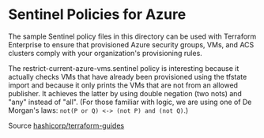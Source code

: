 # Sentinel Policies for Azure
The sample Sentinel policy files in this directory can be used with Terraform Enterprise to ensure that provisioned Azure security groups, VMs, and ACS clusters comply with your organization's provisioning rules.

The restrict-current-azure-vms.sentinel policy is interesting because it actually checks VMs that have already been provisioned using the tfstate import and because it only prints the VMs that are not from an allowed publisher. It achieves the latter by using double negation (two nots) and "any" instead of "all".  (For those familiar with logic, we are using one of De Morgan's laws: `not(P or Q) <-> (not P) and (not Q)`.)

Source [hashicorp/terraform-guides](https://github.com/hashicorp/terraform-guides/tree/master/governance)
